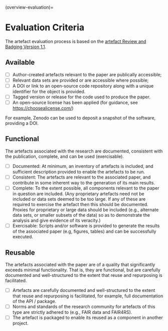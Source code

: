 (overview-evaluation)=

# Evaluation Criteria

The artefact evaluation process is based on the [artefact Review and Badging Version 1.1](https://www.acm.org/publications/policies/artefact-review-and-badging-current).

## Available

- [ ] Author-created artefacts relevant to the paper are publically accessible;
- [ ] Relevant data sets are provided or are accessible where possible;
- [ ] A DOI or link to an open-source code repository along with a unique identifier for the object is provided.
- [ ] Tagged version or release for the code used to produce the paper.
- [ ] An open-source license has been applied (for guidance, see https://choosealicense.com/)

For example, Zenodo can be used to deposit a snapshot of the software, providing a DOI.

## Functional

The artefacts associated with the research are documented, consistent with the publication, complete, and can be used (exercisable).

- [ ] Documented: At minimum, an inventory of artefacts is included, and sufficient description provided to enable the artefacts to be run.
- [ ] Consistent: The artefacts are relevant to the associated paper, and contribute in some inherent way to the generation of its main results.
- [ ] Complete: To the extent possible, all components relevant to the paper in question are included. (Any proprietary artefacts need not be included or data sets deemed to be too large. If any of these are required to exercise the artefact then this should be documented. Proxies for proprietary or large data should be included (e.g., alternate data sets, or smaller subsets of the data) so as to demonstrate the analysis and give evidence of its veracity.)
- [ ] Exercisable: Scripts and/or software is provided to generate the results of the associated paper (e.g, figures, tables) and can be successfully executed.

## Reusable

The artefacts associated with the paper are of a quality that significantly exceeds minimal functionality. That is, they are functional, but are carefully documented and well-structured to the extent that reuse and repurposing is facilitated.

- [ ] Artefacts are carefully documented and well-structured to the extent that reuse and repurposing is facilitated, for example, full documentation of the API / package.
- [ ] Norms and standards of the research community for artefacts of this type are strictly adhered to (e.g., FAIR data and FAIR4RS).
- [ ] The artefact is packaged to enable its reused as a component in another project.